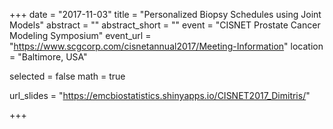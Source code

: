 +++
date = "2017-11-03"
title = "Personalized Biopsy Schedules using Joint Models"
abstract = ""
abstract_short = ""
event = "CISNET Prostate Cancer Modeling Symposium"
event_url = "https://www.scgcorp.com/cisnetannual2017/Meeting-Information"
location = "Baltimore, USA"

selected = false
math = true

url_slides = "https://emcbiostatistics.shinyapps.io/CISNET2017_Dimitris/"

+++
